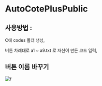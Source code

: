 # AutoCotePlusPublic

## 사용방법 : 

C에 codes 폴더 생성, 

버튼 차례대로 a1 ~ a9.txt 로 자신이 만든 코드 입력, 



## 버튼 이름 바꾸기 
![f](https://user-images.githubusercontent.com/36880919/81414779-700e9000-9182-11ea-8644-509097bf38f8.png)

